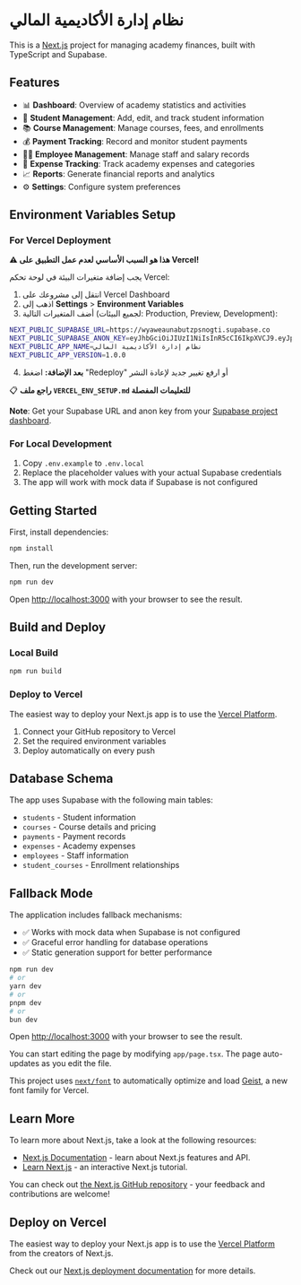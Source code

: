 # نظام إدارة الأكاديمية المالي

This is a [Next.js](https://nextjs.org) project for managing academy finances, built with TypeScript and Supabase.

## Features

- 📊 **Dashboard**: Overview of academy statistics and activities
- 👥 **Student Management**: Add, edit, and track student information
- 📚 **Course Management**: Manage courses, fees, and enrollments
- 💰 **Payment Tracking**: Record and monitor student payments
- 👨‍💼 **Employee Management**: Manage staff and salary records
- 💸 **Expense Tracking**: Track academy expenses and categories
- 📈 **Reports**: Generate financial reports and analytics
- ⚙️ **Settings**: Configure system preferences

## Environment Variables Setup

### For Vercel Deployment

**⚠️ هذا هو السبب الأساسي لعدم عمل التطبيق على Vercel!**

يجب إضافة متغيرات البيئة في لوحة تحكم Vercel:

1. انتقل إلى مشروعك على Vercel Dashboard
2. اذهب إلى **Settings** > **Environment Variables**
3. أضف المتغيرات التالية (لجميع البيئات: Production, Preview, Development):

```bash
NEXT_PUBLIC_SUPABASE_URL=https://wyaweaunabutzpsnogti.supabase.co
NEXT_PUBLIC_SUPABASE_ANON_KEY=eyJhbGciOiJIUzI1NiIsInR5cCI6IkpXVCJ9.eyJpc3MiOiJzdXBhYmFzZSIsInJlZiI6Ind5YXdlYXVuYWJ1dHpwc25vZ3RpIiwicm9sZSI6ImFub24iLCJpYXQiOjE3NTczMTY3NjEsImV4cCI6MjA3Mjg5Mjc2MX0.jqXqTS2uCiZCNzO9u71im6DcQu621RiPsIaZYKIYlC0
NEXT_PUBLIC_APP_NAME=نظام إدارة الأكاديمية المالي
NEXT_PUBLIC_APP_VERSION=1.0.0
```

4. **بعد الإضافة:** اضغط "Redeploy" أو ارفع تغيير جديد لإعادة النشر

📋 **راجع ملف `VERCEL_ENV_SETUP.md` للتعليمات المفصلة**

**Note**: Get your Supabase URL and anon key from your [Supabase project dashboard](https://supabase.com/dashboard).

### For Local Development

1. Copy `.env.example` to `.env.local`
2. Replace the placeholder values with your actual Supabase credentials
3. The app will work with mock data if Supabase is not configured

## Getting Started

First, install dependencies:

```bash
npm install
```

Then, run the development server:

```bash
npm run dev
```

Open [http://localhost:3000](http://localhost:3000) with your browser to see the result.

## Build and Deploy

### Local Build

```bash
npm run build
```

### Deploy to Vercel

The easiest way to deploy your Next.js app is to use the [Vercel Platform](https://vercel.com/new).

1. Connect your GitHub repository to Vercel
2. Set the required environment variables
3. Deploy automatically on every push

## Database Schema

The app uses Supabase with the following main tables:
- `students` - Student information
- `courses` - Course details and pricing
- `payments` - Payment records
- `expenses` - Academy expenses
- `employees` - Staff information
- `student_courses` - Enrollment relationships

## Fallback Mode

The application includes fallback mechanisms:
- ✅ Works with mock data when Supabase is not configured
- ✅ Graceful error handling for database operations
- ✅ Static generation support for better performance

```bash
npm run dev
# or
yarn dev
# or
pnpm dev
# or
bun dev
```

Open [http://localhost:3000](http://localhost:3000) with your browser to see the result.

You can start editing the page by modifying `app/page.tsx`. The page auto-updates as you edit the file.

This project uses [`next/font`](https://nextjs.org/docs/app/building-your-application/optimizing/fonts) to automatically optimize and load [Geist](https://vercel.com/font), a new font family for Vercel.

## Learn More

To learn more about Next.js, take a look at the following resources:

- [Next.js Documentation](https://nextjs.org/docs) - learn about Next.js features and API.
- [Learn Next.js](https://nextjs.org/learn) - an interactive Next.js tutorial.

You can check out [the Next.js GitHub repository](https://github.com/vercel/next.js) - your feedback and contributions are welcome!

## Deploy on Vercel

The easiest way to deploy your Next.js app is to use the [Vercel Platform](https://vercel.com/new?utm_medium=default-template&filter=next.js&utm_source=create-next-app&utm_campaign=create-next-app-readme) from the creators of Next.js.

Check out our [Next.js deployment documentation](https://nextjs.org/docs/app/building-your-application/deploying) for more details.
